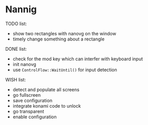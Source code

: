 # Nannig

TODO list:

* show two rectangles with nanovg on the window
* timely change something about a rectangle

DONE list:

* check for the mod key which can interfer with keyboard input
* init nanovg
* use `ControlFlow::WaitUntil()` for input detection

WISH list:

* detect and populate all screens
* go fullscreen
* save configuration
* integrate konami code to unlock
* go transparent
* enable configuration
